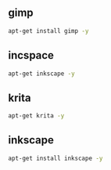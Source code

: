 ## gimp
```sh
apt-get install gimp -y
```
## incspace
```sh
apt-get inkscape -y

```
## krita
```sh
apt-get krita -y
```

## inkscape
```sh
apt-get install inkscape -y
```

